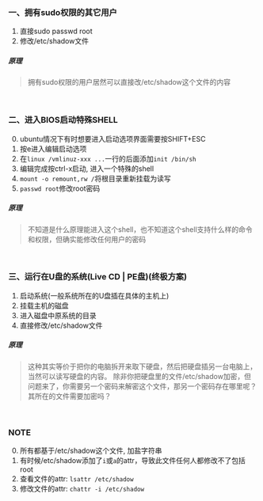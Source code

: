 ### 一、拥有sudo权限的其它用户

1. 直接sudo passwd root
2. 修改/etc/shadow文件

##### 原理

> 拥有sudo权限的用户居然可以直接改/etc/shadow这个文件的内容

</br>

### 二、进入BIOS启动特殊SHELL

0. ubuntu情况下有时想要进入启动选项界面需要按SHIFT+ESC
1. 按e进入编辑启动选项
2. 在`linux /vmlinuz-xxx ...`一行的后面添加`init /bin/sh`
3. 编辑完成按ctrl-x启动, 进入一个特殊的shell
4. `mount -o remount,rw /`将根目录重新挂载为读写
5. `passwd root`修改root密码

##### 原理

> 不知道是什么原理能进入这个shell，也不知道这个shell支持什么样的命令和权限，但确实能修改任何用户的密码

</br>

### 三、运行在U盘的系统(Live CD | PE盘)(终极方案)

1. 启动系统(一般系统所在的U盘插在具体的主机上)
2. 挂载主机的磁盘
3. 进入磁盘中原系统的目录
4. 直接修改/etc/shadow文件

##### 原理

> 这种其实等价于把你的电脑拆开来取下硬盘，然后把硬盘插另一台电脑上，当然可以读写硬盘的内容。
> 除非你把硬盘里的文件/etc/shadow加密，但问题来了，你需要另一个密码来解密这个文件，那另一个密码存在哪里呢？其所在的文件需要加密吗？

</br>

### NOTE

0. 所有都基于/etc/shadow这个文件, 加盐字符串
1. 有时候/etc/shadow添加了`i`或`a`的attr，导致此文件任何人都修改不了包括root
2. 查看文件的attr: `lsattr /etc/shadow`
3. 修改文件的attr: `chattr -i /etc/shadow`
